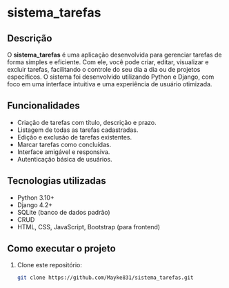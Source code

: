 # sistema_tarefas

## Descrição

O **sistema_tarefas** é uma aplicação desenvolvida para gerenciar tarefas de forma simples e eficiente. Com ele, você pode criar, editar, visualizar e excluir tarefas, facilitando o controle do seu dia a dia ou de projetos específicos. O sistema foi desenvolvido utilizando Python e Django, com foco em uma interface intuitiva e uma experiência de usuário otimizada.

## Funcionalidades

- Criação de tarefas com título, descrição e prazo.
- Listagem de todas as tarefas cadastradas.
- Edição e exclusão de tarefas existentes.
- Marcar tarefas como concluídas.
- Interface amigável e responsiva.
- Autenticação básica de usuários.

## Tecnologias utilizadas

- Python 3.10+
- Django 4.2+
- SQLite (banco de dados padrão)
- CRUD
- HTML, CSS, JavaScript, Bootstrap (para frontend)

## Como executar o projeto

1. Clone este repositório:
   ```bash
   git clone https://github.com/Mayke831/sistema_tarefas.git
